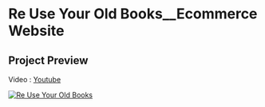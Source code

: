 # Re Use Your Old Books__Ecommerce Website
 
 ## Project Preview
 
 Video : [Youtube](https://www.youtube.com/watch?v=WzJuM_XSKD0)
 
[![Re Use Your Old Books](https://img.youtube.com/vi/WzJuM_XSKD0/0.jpg)](https://www.youtube.com/watch?v=WzJuM_XSKD0)
